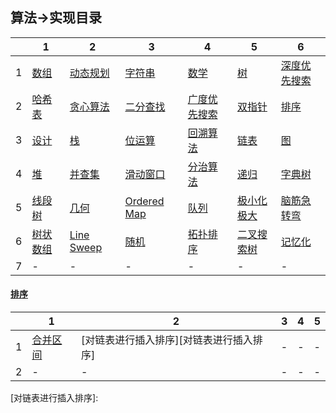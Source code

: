 ##  算法->实现目录
| |1|2|3|4|5|6|
|-|-|-|-|-|-|-|
|1|[数组]()|[动态规划]()|[字符串]()|[数学]()|[树]()|[深度优先搜索]()|
|2|[哈希表]()|[贪心算法]()|[二分查找]()|[广度优先搜索]()|[双指针]()|[排序](#排序)|
|3|[设计]()|[栈]()|[位运算]()|[回溯算法]()|[链表]()|[图]()|
|4|[堆]()|[并查集]()|[滑动窗口]()|[分治算法]()|[递归]()|[字典树]()|
|5|[线段树]()|[几何]()|[Ordered Map]()|[队列]()|[极小化极大]()|[脑筋急转弯]()|
|6|[树状数组]()|[Line Sweep]()|[随机]()|[拓扑排序]()|[二叉搜索树]()|[记忆化]()|
|7|-|-|-|-|-|-|

#### [排序](#算法->实现目录)
| |1|2|3|4|5|
|-|-|-|-|-|-|
|1|[合并区间][合并区间]|[对链表进行插入排序][对链表进行插入排序]|-|-|-|
|2|-|-|-|-|-|

[合并区间]:https://github.com/CloudSmokeMemory/WorldLogic/blob/main/realize/algorithm_realize/algorithm2realize/%E6%8E%92%E5%BA%8F/1_1%E5%90%88%E5%B9%B6%E5%8C%BA%E9%97%B4/%E5%90%88%E5%B9%B6%E5%8C%BA%E9%97%B4.md
[对链表进行插入排序]:

